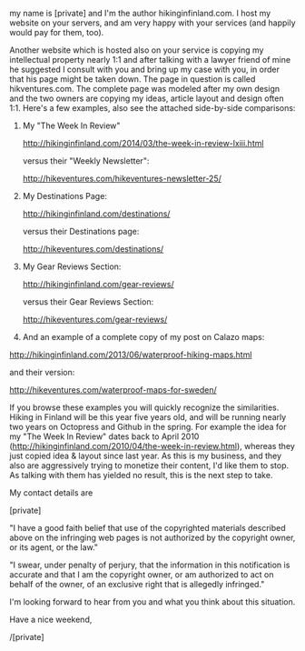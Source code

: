 my name is [private] and I'm the author hikinginfinland.com. I host 
my website on your servers, and am very happy with your services (and 
happily would pay for them, too).

Another website which is hosted also on your service is copying my 
intellectual property nearly 1:1 and after talking with a lawyer friend 
of mine he suggested I consult with you and bring up my case with you, 
in order that his page might be taken down. The page in question is 
called hikventures.com. The complete page was modeled after my own 
design and the two owners are copying my ideas, article layout and 
design often 1:1. Here's a few examples, also see the attached 
side-by-side comparisons:

1. My "The Week In Review" 

   http://hikinginfinland.com/2014/03/the-week-in-review-lxiii.html 

   versus their "Weekly Newsletter": 

   http://hikeventures.com/hikeventures-newsletter-25/

2. My Destinations Page: 

   http://hikinginfinland.com/destinations/ 
   
   versus their Destinations page: 
   
   http://hikeventures.com/destinations/

3. My Gear Reviews Section: 

   http://hikinginfinland.com/gear-reviews/ 

   versus their Gear Reviews Section: 

   http://hikeventures.com/gear-reviews/

4. And an example of a complete copy of my post on Calazo maps: 

  http://hikinginfinland.com/2013/06/waterproof-hiking-maps.html 

  and their version: 

  http://hikeventures.com/waterproof-maps-for-sweden/

If you browse these examples you will quickly recognize the 
similarities. Hiking in Finland will be this year five years old, and 
will be running nearly two years on Octopress and Github in the spring. 
For example the idea for my "The Week In Review" dates back to April 
2010 (http://hikinginfinland.com/2010/04/the-week-in-review.html), 
whereas they just copied idea & layout since last year. As this is my 
business, and they also are aggressively trying to monetize their 
content, I'd like them to stop. As talking with them has yielded no 
result, this is the next step to take.

My contact details are

[private]

"I have a good faith belief that use of the copyrighted materials 
described above on the infringing web pages is not authorized by the 
copyright owner, or its agent, or the law."

"I swear, under penalty of perjury, that the information in this
notification is accurate and that I am the copyright owner, or am
authorized to act on behalf of the owner, of an exclusive right that is
allegedly infringed."

I'm looking forward to hear from you and what you think about this
situation.

Have a nice weekend,

/[private]
